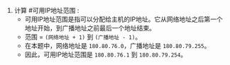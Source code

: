 1. 计算 #可用IP地址范围 :
    *   可用IP地址范围是指可以分配给主机的IP地址。它从网络地址之后第一个地址开始，到广播地址之前最后一个地址结束。
    *   范围 = `(网络地址 + 1)` 到 `(广播地址 - 1)`。
    *   在本题中，网络地址是 `180.80.76.0`，广播地址是 `180.80.79.255`。
    *   因此，可用IP地址范围是 `180.80.76.1` 到 `180.80.79.254`。